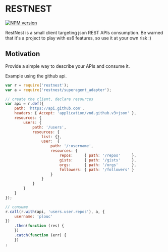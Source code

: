 # RESTNEST

[![NPM version](https://img.shields.io/npm/v/restnest.svg?style=flat-square)](https://www.npmjs.com/package/restnest)

RestNest is a small client targeting json REST APIs consumption.
Be warned that it's a project to play with es6 features, so use it at your own risk :)

## Motivation

Provide a simple way to describe your APIs and consume it.


Example using the github api.

```javascript
var r = require('restnest');
var a = require('restnest/superagent_adapter');

// create the client, declare resources
var api = r.def({
    path: 'https://api.github.com',
    headers: { Accept: 'application/vnd.github.v3+json' },
    resources: {
        users: {
            path: '/users',
            resources: {
                list: {},
                user:  {
                    path: '/:username',
                    resources: {
                        repos:     { path: '/repos'     },
                        gists:     { path: '/gists'     },
                        orgs:      { path: '/orgs'      },
                        followers: { path: '/followers' }
                    }
                }
            }
        }
    }
});

// consume
r.call(r.with(api, 'users.user.repos'), a, {
    username: 'plouc'
})
    .then(function (res) {
    })
    .catch(function (err) {
    })
;

```